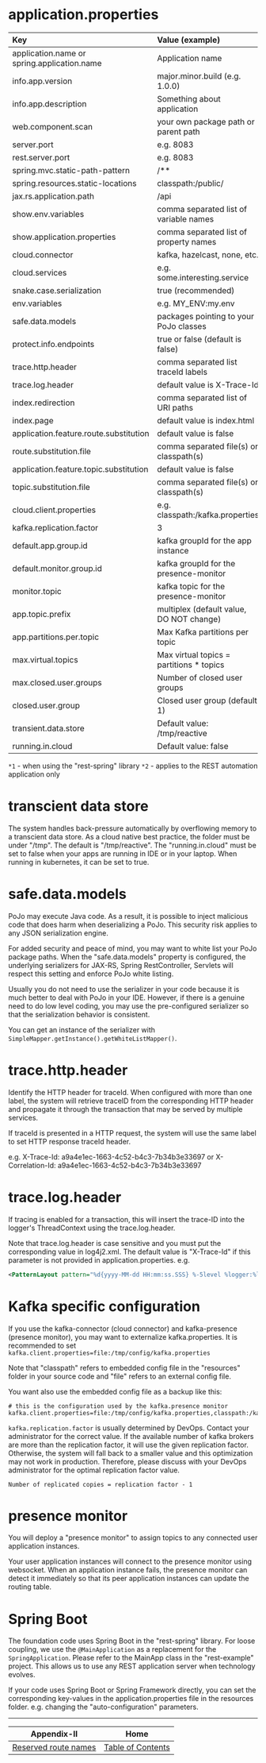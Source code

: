 # application.properties

| Key                                         | Value (example)                           | Required  |
| :-------------------------------------------|:------------------------------------------|:----------|
| application.name or spring.application.name | Application name                          | Yes       |
| info.app.version                            | major.minor.build (e.g. 1.0.0)            | Yes       |
| info.app.description                        | Something about application               | Yes       |
| web.component.scan                          | your own package path or parent path      | Yes       |
| server.port                                 | e.g. 8083                                 | Yes*      |
| rest.server.port                            | e.g. 8083                                 | Required*2|
| spring.mvc.static-path-pattern              | /**                                       | Yes*      |
| spring.resources.static-locations           | classpath:/public/                        | Yes*      |
| jax.rs.application.path                     | /api                                      | Optional*1|
| show.env.variables                          | comma separated list of variable names    | Optional*1|
| show.application.properties                 | comma separated list of property names    | Optional*1|
| cloud.connector                             | kafka, hazelcast, none, etc.              | Optional  |
| cloud.services                              | e.g. some.interesting.service             | Optional  |
| snake.case.serialization                    | true (recommended)                        | Optional  |
| env.variables                               | e.g. MY_ENV:my.env                        | Optional  |
| safe.data.models                            | packages pointing to your PoJo classes    | Optional  |
| protect.info.endpoints                      | true or false (default is false)          | Optional*1|
| trace.http.header                           | comma separated list traceId labels       | *2        |
| trace.log.header                            | default value is X-Trace-Id               | Optional  |
| index.redirection                           | comma separated list of URI paths         | Optional*1|
| index.page                                  | default value is index.html               | Optional*1|
| application.feature.route.substitution      | default value is false                    | Optional  |
| route.substitution.file                     | comma separated file(s) or classpath(s)   | Optional  |
| application.feature.topic.substitution      | default value is false                    | Optional  |
| topic.substitution.file                     | comma separated file(s) or classpath(s)   | Optional  |
| cloud.client.properties                     | e.g. classpath:/kafka.properties          | connectors|
| kafka.replication.factor                    | 3                                         | Kafka     |
| default.app.group.id                        | kafka groupId for the app instance        | Optional  |
| default.monitor.group.id                    | kafka groupId for the presence-monitor    | Optional  |
| monitor.topic                               | kafka topic for the presence-monitor      | Optional  |
| app.topic.prefix                            | multiplex (default value, DO NOT change)  | Optional  |
| app.partitions.per.topic                    | Max Kafka partitions per topic            | Optional  |
| max.virtual.topics                          | Max virtual topics = partitions * topics  | Optional  |
| max.closed.user.groups                      | Number of closed user groups              | Optional  |
| closed.user.group                           | Closed user group (default 1)             | Optional  |
| transient.data.store                        | Default value: /tmp/reactive              | Optional  |
| running.in.cloud                            | Default value: false                      | Optional  |

`*1` - when using the "rest-spring" library
`*2` - applies to the REST automation application only

# transcient data store

The system handles back-pressure automatically by overflowing memory to a transcient data store. As a cloud native best practice,
the folder must be under "/tmp". The default is "/tmp/reactive". The "running.in.cloud" must be set to false when your apps are
running in IDE or in your laptop. When running in kubernetes, it can be set to true.

# safe.data.models

PoJo may execute Java code. As a result, it is possible to inject malicious code that does harm when deserializing a PoJo.
This security risk applies to any JSON serialization engine.

For added security and peace of mind, you may want to white list your PoJo package paths.
When the "safe.data.models" property is configured, the underlying serializers for JAX-RS, Spring RestController, Servlets will respect this setting and enforce PoJo white listing.

Usually you do not need to use the serializer in your code because it is much better to deal with PoJo in your IDE.
However, if there is a genuine need to do low level coding, you may use the pre-configured serializer so that the serialization behavior is consistent.

You can get an instance of the serializer with `SimpleMapper.getInstance().getWhiteListMapper()`.

# trace.http.header

Identify the HTTP header for traceId. When configured with more than one label, the system will retrieve traceID from the
corresponding HTTP header and propagate it through the transaction that may be served by multiple services.

If traceId is presented in a HTTP request, the system will use the same label to set HTTP response traceId header.

e.g. 
X-Trace-Id: a9a4e1ec-1663-4c52-b4c3-7b34b3e33697
or
X-Correlation-Id: a9a4e1ec-1663-4c52-b4c3-7b34b3e33697

# trace.log.header

If tracing is enabled for a transaction, this will insert the trace-ID into the logger's ThreadContext using the trace.log.header.

Note that trace.log.header is case sensitive and you must put the corresponding value in log4j2.xml.
The default value is "X-Trace-Id" if this parameter is not provided in application.properties.
e.g.

```xml
<PatternLayout pattern="%d{yyyy-MM-dd HH:mm:ss.SSS} %-5level %logger:%line [%X{X-Trace-Id}] - %msg%n" />
```

# Kafka specific configuration

If you use the kafka-connector (cloud connector) and kafka-presence (presence monitor), you may want to externalize kafka.properties.
It is recommended to set `kafka.client.properties=file:/tmp/config/kafka.properties`

Note that "classpath" refers to embedded config file in the "resources" folder in your source code and "file" refers to an external config file.

You want also use the embedded config file as a backup like this:

```
# this is the configuration used by the kafka.presence monitor
kafka.client.properties=file:/tmp/config/kafka.properties,classpath:/kafka.properties
```

`kafka.replication.factor` is usually determined by DevOps. Contact your administrator for the correct value. 
If the available number of kafka brokers are more than the replication factor, it will use the given replication factor.
Otherwise, the system will fall back to a smaller value and this optimization may not work in production.
Therefore, please discuss with your DevOps administrator for the optimal replication factor value.

```
Number of replicated copies = replication factor - 1
```

# presence monitor

You will deploy a "presence monitor" to assign topics to any connected user application instances. 

Your user application instances will connect to the presence monitor using websocket. 
When an application instance fails, the presence monitor can detect it immediately so that its peer application instances can update the routing table.

# Spring Boot

The foundation code uses Spring Boot in the "rest-spring" library. For loose coupling, we use the `@MainApplication` as a replacement for the `SpringApplication`. Please refer to the MainApp class in the "rest-example" project.
This allows us to use any REST application server when technology evolves.

If your code uses Spring Boot or Spring Framework directly, you can set the corresponding key-values in the application.properties file in the resources folder. e.g. changing the "auto-configuration" parameters.

---

| Appendix-II                              | Home                                     |
| :---------------------------------------:|:----------------------------------------:|
| [Reserved route names](Appendix-II.md)   | [Table of Contents](TABLE-OF-CONTENTS.md)|
